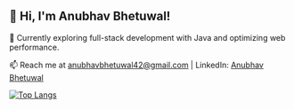## 👋 Hi, I'm Anubhav Bhetuwal!

🌱 Currently exploring full-stack development with Java and optimizing web performance.

📫 Reach me at anubhavbhetuwal42@gmail.com | LinkedIn: [Anubhav Bhetuwal](https://www.linkedin.com/in/anubhav-bhetuwal/)

[![Top Langs](https://github-readme-stats.vercel.app/api/top-langs/?username=abhetu)](https://github.com/abhetu/github-readme-stats)
